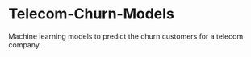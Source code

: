 # Telecom-Churn-Models
Machine learning models to predict the churn customers for a telecom company.
